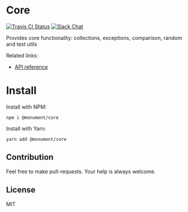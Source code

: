 # Core

[![Travis CI Status](https://img.shields.io/travis/monumentjs/core/master.svg?logo=travis)](https://travis-ci.org/monumentjs/core)
[![Slack Chat](https://img.shields.io/badge/slack-chat-brightgreen.svg?logo=slack)](https://join.slack.com/t/monumentjs/shared_invite/enQtNDY1ODA1MTExMzQ4LTI0MjllODEwOTk5MjM0NGIwY2YwNzVjNDU3YjEwYzYwYTNjMmI0NjFkNmNjMDFlMjA1NzgzODk0NjcxZTc4NjM)

Provides core functionality: collections, exceptions, comparison, random and text utils

Related links:

- [API reference](https://monumentjs.github.io/package/core)

# Install

Install with NPM:

```
npm i @monument/core
```

Install with Yarn:

```
yarn add @monument/core
```

## Contribution

Feel free to make pull-requests.
Your help is always welcome.


## License

MIT

